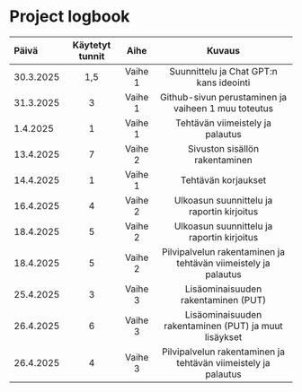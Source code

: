 # Project logbook

| Päivä | Käytetyt tunnit | Aihe | Kuvaus |
| :---  |     :---:      |     :---:      |     :---:      |
| 30.3.2025 | 1,5 | Vaihe 1  | Suunnittelu ja Chat GPT:n kans ideointi |
| 31.3.2025 | 3 | Vaihe 1 | Github-sivun perustaminen ja vaiheen 1 muu toteutus |
| 1.4.2025 | 1 | Vaihe 1  | Tehtävän viimeistely ja palautus |
| 13.4.2025 | 7 | Vaihe 2  | Sivuston sisällön rakentaminen |
| 14.4.2025 | 1 | Vaihe 1  | Tehtävän korjaukset |
| 16.4.2025 | 4 | Vaihe 2  | Ulkoasun suunnittelu ja raportin kirjoitus |
| 18.4.2025 | 5 | Vaihe 2  | Ulkoasun suunnittelu ja raportin kirjoitus |
| 18.4.2025 | 5 | Vaihe 2  | Pilvipalvelun rakentaminen ja tehtävän viimeistely ja palautus |
| 25.4.2025 | 3 | Vaihe 3  | Lisäominaisuuden rakentaminen (PUT) |
| 26.4.2025 | 6 | Vaihe 3  | Lisäominaisuuden rakentaminen (PUT) ja muut lisäykset |
| 26.4.2025 | 4 | Vaihe 3  | Pilvipalvelun rakentaminen ja tehtävän viimeistely ja palautus |
